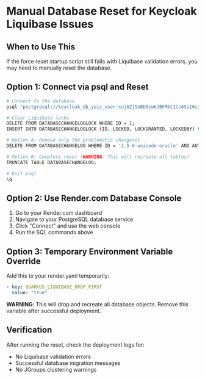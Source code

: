 # Manual Database Reset for Keycloak Liquibase Issues

## When to Use This
If the force reset startup script still fails with Liquibase validation errors, you may need to manually reset the database.

## Option 1: Connect via psql and Reset
```bash
# Connect to the database
psql "postgresql://keycloak_db_yuis_user:xuj0ZjSoBD8zwKJBFMbC1Cs6SiI6cZ6q@dpg-d32g543ipnbc73d5js20-a:5432/keycloak_db_yuis"

# Clear Liquibase locks
DELETE FROM DATABASECHANGELOGLOCK WHERE ID = 1;
INSERT INTO DATABASECHANGELOGLOCK (ID, LOCKED, LOCKGRANTED, LOCKEDBY) VALUES (1, FALSE, NULL, NULL);

# Option A: Remove only the problematic changeset
DELETE FROM DATABASECHANGELOG WHERE ID = '2.5.0-unicode-oracle' AND AUTHOR = 'hmlnarik@redhat.com';

# Option B: Complete reset (WARNING: This will recreate all tables)
TRUNCATE TABLE DATABASECHANGELOG;

# Exit psql
\q
```

## Option 2: Use Render.com Database Console
1. Go to your Render.com dashboard
2. Navigate to your PostgreSQL database service
3. Click "Connect" and use the web console
4. Run the SQL commands above

## Option 3: Temporary Environment Variable Override
Add this to your render.yaml temporarily:
```yaml
- key: QUARKUS_LIQUIBASE_DROP_FIRST
  value: "true"
```

**WARNING**: This will drop and recreate all database objects. Remove this variable after successful deployment.

## Verification
After running the reset, check the deployment logs for:
- No Liquibase validation errors
- Successful database migration messages
- No JGroups clustering warnings